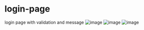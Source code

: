 # login-page
login page with validation and message
![image](https://github.com/ALONE019/login-page/assets/120945878/ef6d6900-ede6-4699-8821-528265eaba2d)
![image](https://github.com/ALONE019/login-page/assets/120945878/3fbc8ef6-756f-453f-907c-1f6891c96300)
![image](https://github.com/ALONE019/login-page/assets/120945878/480fab7e-567b-49eb-b48a-119d345c7838)


